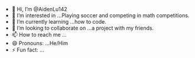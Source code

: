 - 👋 Hi, I’m @AidenLu142
- 👀 I’m interested in ...Playing soccer and competing in math competitions.
- 🌱 I’m currently learning ...how to code.
- 💞️ I’m looking to collaborate on ...a project with my friends.
- 📫 How to reach me ...
- 😄 Pronouns: ...He/Him
- ⚡ Fun fact: ...

<!---
AidenLu142/AidenLu142 is a ✨ special ✨ repository because its `README.md` (this file) appears on your GitHub profile.
You can click the Preview link to take a look at your changes.
--->
